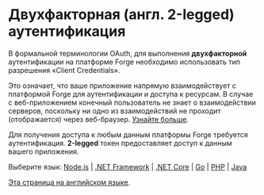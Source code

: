 # Двухфакторная (англ. 2-legged) аутентификация

В формальной терминологии OAuth, для выполнения **двухфакторной** аутентификации на платформе Forge необходимо использовать тип разрешения «Client Credentials».

Это означает, что ваше приложение напрямую взаимодействует с платформой Forge для аутентификации и доступа к ресурсам. В случае с веб-приложением конечный пользователь не знает о взаимодействии серверов, поскольку ни одно из взаимодействий не проходит (отображается) через веб-браузер. [Узнайте больше](https://developer.autodesk.com/en/docs/oauth/v2/overview/basics/).

Для получения доступа к любым данным платформы Forge требуется аутентификация. **2-legged** токен предоставляет доступ к данным вашего приложения.

Выберите язык: [Node.js](oauth/2legged/nodejs) | [.NET Framework](oauth/2legged/net) | [.NET Core](oauth/2legged/netcore) | [Go](oauth/2legged/go) | [PHP](oauth/2legged/php) | [Java](oauth/2legged/java)

[Эта страница на английском языке](https://learnforge.autodesk.io/#/oauth/2legged/).
